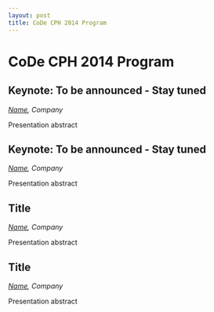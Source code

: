 ```yaml
---
layout: post
title: CoDe CPH 2014 Program
---
```

# CoDe CPH 2014 Program

<h2 id="jci_state_of_union">Keynote: To be announced - Stay tuned</h2>

_<a href="/speakers/#">Name</a>, Company_

Presentation abstract

<h2 id="jci_state_of_union">Keynote: To be announced - Stay tuned</h2>

_<a href="/speakers/#">Name</a>, Company_

Presentation abstract

<h2 id="cd_whats_the_point">Title</h2>

_<a href="/speakers/#">Name</a>, Company_

Presentation abstract

<h2 id="CI_early_n_often">Title</h2>

_<a href="/speakers/#">Name</a>, Company_

Presentation abstract

